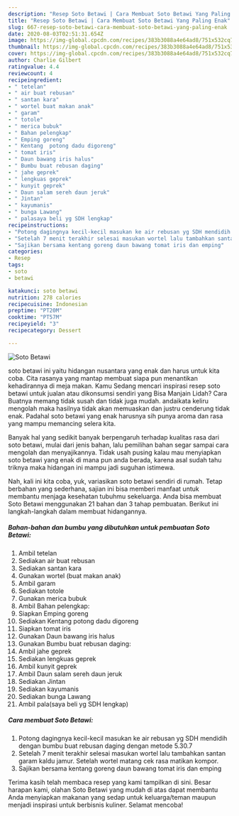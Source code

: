 ```yaml
---
description: "Resep Soto Betawi | Cara Membuat Soto Betawi Yang Paling Enak"
title: "Resep Soto Betawi | Cara Membuat Soto Betawi Yang Paling Enak"
slug: 667-resep-soto-betawi-cara-membuat-soto-betawi-yang-paling-enak
date: 2020-08-03T02:51:31.654Z
image: https://img-global.cpcdn.com/recipes/383b3088a4e64ad8/751x532cq70/soto-betawi-foto-resep-utama.jpg
thumbnail: https://img-global.cpcdn.com/recipes/383b3088a4e64ad8/751x532cq70/soto-betawi-foto-resep-utama.jpg
cover: https://img-global.cpcdn.com/recipes/383b3088a4e64ad8/751x532cq70/soto-betawi-foto-resep-utama.jpg
author: Charlie Gilbert
ratingvalue: 4.4
reviewcount: 4
recipeingredient:
- " tetelan"
- " air buat rebusan"
- " santan kara"
- " wortel buat makan anak"
- " garam"
- " totole"
- " merica bubuk"
- " Bahan pelengkap"
- " Emping goreng"
- " Kentang  potong dadu digoreng"
- " tomat iris"
- " Daun bawang iris halus"
- " Bumbu buat rebusan daging"
- " jahe geprek"
- " lengkuas geprek"
- " kunyit geprek"
- " Daun salam sereh daun jeruk"
- " Jintan"
- " kayumanis"
- " bunga Lawang"
- " palasaya beli yg SDH lengkap"
recipeinstructions:
- "Potong dagingnya kecil-kecil masukan ke air rebusan yg SDH mendidih dengan bumbu buat rebusan daging dengan metode 5.30.7"
- "Setelah 7 menit terakhir selesai masukan wortel lalu tambahkan santan garam kaldu jamur. Setelah wortel matang cek rasa matikan kompor."
- "Sajikan bersama kentang goreng daun bawang tomat iris dan emping"
categories:
- Resep
tags:
- soto
- betawi

katakunci: soto betawi 
nutrition: 278 calories
recipecuisine: Indonesian
preptime: "PT20M"
cooktime: "PT57M"
recipeyield: "3"
recipecategory: Dessert

---
```



![Soto Betawi](https://img-global.cpcdn.com/recipes/383b3088a4e64ad8/751x532cq70/soto-betawi-foto-resep-utama.jpg)


soto betawi ini yaitu hidangan nusantara yang enak dan harus untuk kita coba. Cita rasanya yang mantap membuat siapa pun menantikan kehadirannya di meja makan.
Kamu Sedang mencari inspirasi resep soto betawi untuk jualan atau dikonsumsi sendiri yang Bisa Manjain Lidah? Cara Buatnya memang tidak susah dan tidak juga mudah. andaikata keliru mengolah maka hasilnya tidak akan memuaskan dan justru cenderung tidak enak. Padahal soto betawi yang enak harusnya sih punya aroma dan rasa yang mampu memancing selera kita.



Banyak hal yang sedikit banyak berpengaruh terhadap kualitas rasa dari soto betawi, mulai dari jenis bahan, lalu pemilihan bahan segar sampai cara mengolah dan menyajikannya. Tidak usah pusing kalau mau menyiapkan soto betawi yang enak di mana pun anda berada, karena asal sudah tahu triknya maka hidangan ini mampu jadi suguhan istimewa.


Nah, kali ini kita coba, yuk, variasikan soto betawi sendiri di rumah. Tetap berbahan yang sederhana, sajian ini bisa memberi manfaat untuk membantu menjaga kesehatan tubuhmu sekeluarga. Anda bisa membuat Soto Betawi menggunakan 21 bahan dan 3 tahap pembuatan. Berikut ini langkah-langkah dalam membuat hidangannya.

<!--inarticleads1-->

##### Bahan-bahan dan bumbu yang dibutuhkan untuk pembuatan Soto Betawi:

1. Ambil  tetelan
1. Sediakan  air buat rebusan
1. Sediakan  santan kara
1. Gunakan  wortel (buat makan anak)
1. Ambil  garam
1. Sediakan  totole
1. Gunakan  merica bubuk
1. Ambil  Bahan pelengkap:
1. Siapkan  Emping goreng
1. Sediakan  Kentang  potong dadu digoreng
1. Siapkan  tomat iris
1. Gunakan  Daun bawang iris halus
1. Gunakan  Bumbu buat rebusan daging:
1. Ambil  jahe geprek
1. Sediakan  lengkuas geprek
1. Ambil  kunyit geprek
1. Ambil  Daun salam sereh daun jeruk
1. Sediakan  Jintan
1. Sediakan  kayumanis
1. Sediakan  bunga Lawang
1. Ambil  pala(saya beli yg SDH lengkap)




<!--inarticleads2-->

##### Cara membuat Soto Betawi:

1. Potong dagingnya kecil-kecil masukan ke air rebusan yg SDH mendidih dengan bumbu buat rebusan daging dengan metode 5.30.7
1. Setelah 7 menit terakhir selesai masukan wortel lalu tambahkan santan garam kaldu jamur. Setelah wortel matang cek rasa matikan kompor.
1. Sajikan bersama kentang goreng daun bawang tomat iris dan emping




Terima kasih telah membaca resep yang kami tampilkan di sini. Besar harapan kami, olahan Soto Betawi yang mudah di atas dapat membantu Anda menyiapkan makanan yang sedap untuk keluarga/teman maupun menjadi inspirasi untuk berbisnis kuliner. Selamat mencoba!
